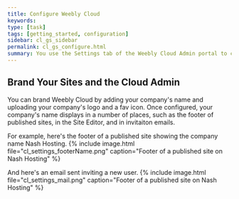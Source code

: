 ```yaml
---
title: Configure Weebly Cloud
keywords:
type: [task]
tags: [getting_started, configuration]
sidebar: cl_gs_sidebar
permalink: cl_gs_configure.html
summary: You use the Settings tab of the Weebly Cloud Admin portal to configure your cloud account. You can add your logo and other company links and contact info, configure locale settings like time and date, set up messages for our support team, set up your domain and URLs, contacts, and access your API keys.
---
```

## Brand Your Sites and the Cloud Admin
You can brand Weebly Cloud by adding your company's name and uploading your company's logo and a fav icon. Once configured, your company's name displays in a number of places, such as the footer of published sites, in the Site Editor, and in invitaiton emails.

For example, here's the footer of a published site showing the company name Nash Hosting.
{% include image.html file="cl_settings_footerName.png" caption="Footer of a published site on Nash Hosting" %}

And here's an email sent inviting a new user.
{% include image.html file="cl_settings_mail.png" caption="Footer of a published site on Nash Hosting" %}
